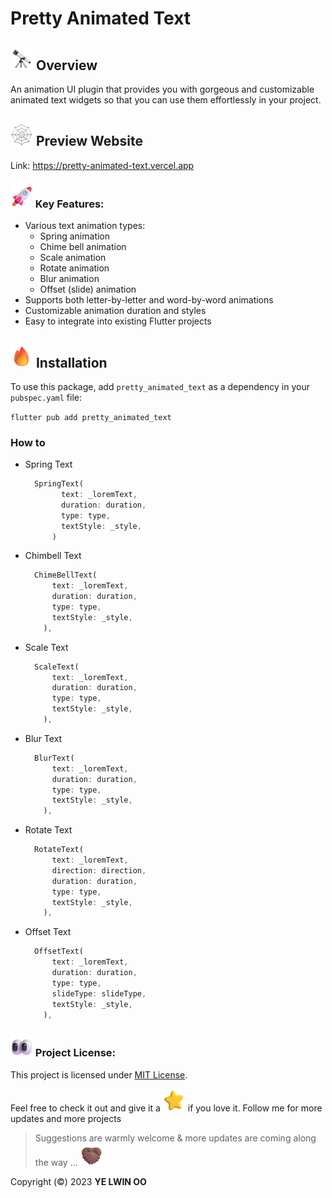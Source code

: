 # Pretty Animated Text

## <img src="assets/Telescope.webp" width="36px"> Overview

An animation UI plugin that provides you with gorgeous and customizable animated text widgets so that you can use them effortlessly in your project.

## <img src="assets/Spider Web.webp" width="36px">  Preview Website

Link: https://pretty-animated-text.vercel.app

### <img src="assets/Rocket.png" width="36px">️ Key Features: 

- Various text animation types:
  - Spring animation
  - Chime bell animation
  - Scale animation
  - Rotate animation
  - Blur animation
  - Offset (slide) animation
- Supports both letter-by-letter and word-by-word animations
- Customizable animation duration and styles
- Easy to integrate into existing Flutter projects

## <img src="assets/Fire.png" width="36px">️ Installation
To use this package, add `pretty_animated_text` as a dependency in your `pubspec.yaml` file:

`flutter pub add pretty_animated_text`

### How to

- Spring Text
  ```dart
    SpringText(
          text: _loremText,
          duration: duration,
          type: type,
          textStyle: _style,
        )
  ```
- Chimbell Text
  ```dart
    ChimeBellText(
        text: _loremText,
        duration: duration,
        type: type,
        textStyle: _style,
      ),
  ```
- Scale Text
  ```dart
    ScaleText(
        text: _loremText,
        duration: duration,
        type: type,
        textStyle: _style,
      ),
  ```
- Blur Text
  ```dart
    BlurText(
        text: _loremText,
        duration: duration,
        type: type,
        textStyle: _style,
      ),
  ```
- Rotate Text
  ```dart
    RotateText(
        text: _loremText,
        direction: direction,
        duration: duration,
        type: type,
        textStyle: _style,
      ),
  ```
- Offset Text
  ```dart
    OffsetText(
        text: _loremText,
        duration: duration,
        type: type,
        slideType: slideType,
        textStyle: _style,
      ),
  ```

### <img src="assets/Eyes.png" width="36px">️  Project License:
This project is licensed under [MIT License](LICENSE).

Feel free to check it out and give it a  <img src="assets/Star.png" width="36px">️ if you love it. 
Follow me for more updates and more projects

> Suggestions are warmly welcome & more updates are coming along the way ...  <img src="assets/Folded Hands Medium Skin Tone.png" width="36px">️ 


Copyright (©️) 2023 __YE LWIN OO__












